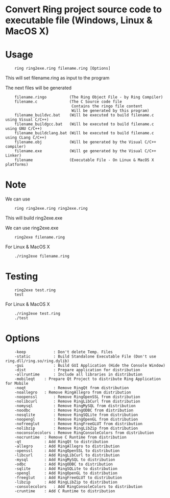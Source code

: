 Convert Ring project source code to executable file (Windows, Linux & MacOS X)
==============================================================================

Usage
=====

		ring ring2exe.ring filename.ring [Options]

This will set filename.ring as input to the program 	

The next files will be generated 

		filename.ringo	  		(The Ring Object File - by Ring Compiler)
		filename.c	  			(The C Source code file
								 Contains the ringo file content
								 Will be generated by this program)
		filename_buildvc.bat 	(Will be executed to build filename.c using Visual C/C++)
		filename_buildgcc.bat 	(Will be executed to build filename.c using GNU C/C++)
		filename_buildclang.bat (Will be executed to build filename.c using CLang C/C++)
		filename.obj	  		(Will be generated by the Visual C/C++ compiler) 
		filename.exe 	  		(Will ge generated by the Visual C/C++ Linker)
		filename	  			(Executable File - On Linux & MacOS X platforms)

Note
====

We can use 

		ring ring2exe.ring ring2exe.ring 

This will build ring2exe.exe

We can use ring2exe.exe 

		ring2exe filename.ring 

For Linux & MacOS X

		./ring2exe filename.ring

Testing 
=======
	
		ring2exe test.ring 
		test 

For Linux & MacOS X

		./ring2exe test.ring 
		./test

Options
=======

		-keep       	 : Don't delete Temp. Files
		-static     	 : Build Standalone Executable File (Don't use ring.dll/ring.so/ring.dylib)
		-gui        	 : Build GUI Application (Hide the Console Window)
		-dist	    	 : Prepare application for distribution 
		-allruntime 	 : Include all libraries in distribution
		-mobileqt	 : Prepare Qt Project to distribute Ring Application for Mobile
		-noqt	    	 : Remove RingQt from distribution
		-noallegro 	 : Remove RingAllegro from distribution
		-noopenssl  	 : Remove RingOpenSSL from distribution
		-nolibcurl  	 : Remove RingLibCurl from distribution
		-nomysql    	 : Remove RingMySQL from distribution
		-noodbc     	 : Remove RingODBC from distribution
		-nosqlite   	 : Remove RingSQLite from distribution
		-noopengl   	 : Remove RingOpenGL from distribution
		-nofreeglut 	 : Remove RingFreeGLUT from distribution
		-nolibzip   	 : Remove RingLibZip from distribution
		-noconsolecolors : Remove RingConsoleColors from distribution
		-nocruntime	 : Remove C Runtime from distribution
		-qt	    	 : Add RingQt to distribution
		-allegro 	 : Add RingAllegro to distribution
		-openssl  	 : Add RingOpenSSL to distribution
		-libcurl  	 : Add RingLibCurl to distribution
		-mysql    	 : Add RingMySQL to distribution
		-odbc     	 : Add RingODBC to distribution
		-sqlite   	 : Add RingSQLite to distribution
		-opengl   	 : Add RingOpenGL to distribution
		-freeglut 	 : Add RingFreeGLUT to distribution
		-libzip   	 : Add RingLibZip to distribution
		-consolecolors   : Add RingConsoleColors to distribution
		-cruntime	 : Add C Runtime to distribution
